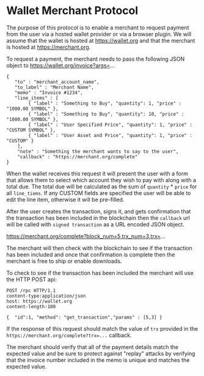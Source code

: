 # Wallet Merchant Protocol

The purpose of this protocol is to enable a merchant to request payment from the user via a hosted wallet provider or via a browser plugin.  We will assume that the wallet is hosted at https://wallet.org and that the merchant is hosted at https://merchant.org.

To request a payment, the merchant needs to pass the following JSON object to https://wallet.org/invoice?args=...

```
{
   "to" : "merchant_account_name",
   "to_label" : "Merchant Name",
   "memo" : "Invoice #1234",
   "line_items" : [
        { "label" : "Something to Buy", "quantity": 1, "price" : "1000.00 SYMBOL" },
        { "label" : "Something to Buy", "quantity": 10, "price" : "1000.00 SYMBOL" },
        { "label" : "User Specified Price", "quantity": 1, "price" : "CUSTOM SYMBOL" },
        { "label" : "User Asset and Price", "quantity": 1, "price" : "CUSTOM" }
    ],
    "note" : "Something the merchant wants to say to the user",
    "callback" : "https://merchant.org/complete"
}
```

When the wallet receives this request it will present the user with a form that allows them to select which account they wish to pay with along with a total due.  The total due will be calculated as the sum of `quantity` * `price` for all `line_tiems`. If any CUSTOM fields are specified the user will be able to edit the line item, otherwise it will be pre-filled. 

After the user creates the transaction, signs it, and gets confirmation that the transaction has been included in the blockchain then the `callback` url will be called with `signed transaction` as a URL encoded JSON object.

https://merchant.org/complete?block_num=5,trx_num=3,trx=... 

The merchant will then check with the blockchain to see if the transaction has been included and once that confirmation is complete then the merchant is free to ship or enable downloads.  

To check to see if the transaction has been included the merchant will use the HTTP POST api:
```
POST /rpc HTTP/1.1
content-type:application/json
host: https://wallet.org
content-length:100

{  "id":1, "method": "get_transaction","params" : [5,3] }
```

If the response of this request should match the value of `trx` provided in the `https://merchant.org/complete?trx=...` callback.

The merchant should verify that all of the payment details match the expected value and be sure to protect against "replay" attacks by verifying that the invoice number included in the memo is unique and matches the expected value. 


